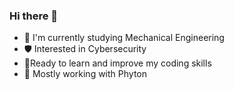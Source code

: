 ### Hi there 👋


- 📖 I'm currently studying Mechanical Engineering
- 🛡 Interested in Cybersecurity
- 🦩Ready to learn and improve my coding skills
- 🐍 Mostly working with Phyton

